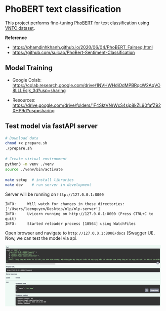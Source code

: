 # PhoBERT text classification

This project performs fine-tuning [PhoBERT](https://github.com/VinAIResearch/PhoBERT) for text classification using [VNTC dataset](https://github.com/duyvuleo/VNTC).

**Reference**

- https://phamdinhkhanh.github.io/2020/06/04/PhoBERT_Fairseq.html
- https://github.com/suicao/PhoBert-Sentiment-Classification

## Model Training

- Google Colab: https://colab.research.google.com/drive/1NVHWHdiOdMPBRqcW2AqVO8LLLEsjk_3d?usp=sharing

- Resources: https://drive.google.com/drive/folders/1F4SktVNrWxS4sip8kZL90fafZ92XHP9d?usp=sharing

## Test model via fastAPI server

```bash
# Download data
chmod +x prepare.sh
./prepare.sh

# Create virtual environment
python3 -m venv ./venv
source ./venv/bin/activate

make setup  # install libraries
make dev    # run server in development
```

Server will be running on `http://127.0.0.1:8000`

```
INFO:     Will watch for changes in these directories: ['/Users/leenguyen/Desktop/nlp/nlp-server']
INFO:     Uvicorn running on http://127.0.0.1:8000 (Press CTRL+C to quit)
INFO:     Started reloader process [10564] using WatchFiles
```

Open browser and navigate to `http://127.0.0.1:8000/docs` (Swagger UI). Now, we can test the model via api.

<img src='./example.png' />